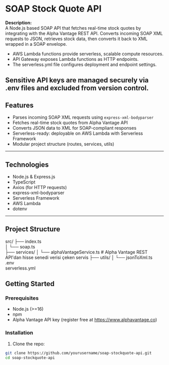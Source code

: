# SOAP Stock Quote API

**Description:**  
A Node.js based SOAP API that fetches real-time stock quotes by integrating with the Alpha Vantage REST API. Converts incoming SOAP XML requests to JSON, retrieves stock data, then converts it back to XML wrapped in a SOAP envelope.

- AWS Lambda functions provide serverless, scalable compute resources.
- API Gateway exposes Lambda functions as HTTP endpoints.
- The serverless.yml file configures deployment and endpoint settings.

Sensitive API keys are managed securely via .env files and excluded from version control.
---

## Features

- Parses incoming SOAP XML requests using `express-xml-bodyparser`
- Fetches real-time stock quotes from Alpha Vantage API
- Converts JSON data to XML for SOAP-compliant responses
- Serverless-ready: deployable on AWS Lambda with Serverless Framework
- Modular project structure (routes, services, utils)

---

## Technologies

- Node.js & Express.js
- TypeScript
- Axios (for HTTP requests)
- express-xml-bodyparser
- Serverless Framework
- AWS Lambda
- dotenv

---
## Project Structure
src/
├── index.ts             
│   └── soap.ts         
├── services/
│   └── alphaVantageService.ts  # Alpha Vantage REST API'dan hisse senedi verisi çeken servis
├── utils/
│   └── jsonToXml.ts      
.env                      
serverless.yml            

## Getting Started

### Prerequisites

- Node.js (>=16)
- npm 
- Alpha Vantage API key (register free at https://www.alphavantage.co)

### Installation

1. Clone the repo:

```bash
git clone https://github.com/yourusername/soap-stockquote-api.git
cd soap-stockquote-api



